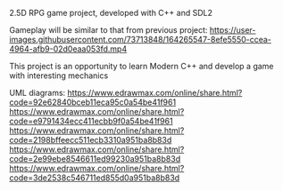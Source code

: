 2.5D RPG game project, developed with C++ and SDL2

Gameplay will be similar to that from previous project: 
https://user-images.githubusercontent.com/73713848/164265547-8efe5550-ccea-4964-afb9-02d0eaa053fd.mp4

This project is an opportunity to learn Modern C++ and develop a game with interesting mechanics

UML diagrams:
https://www.edrawmax.com/online/share.html?code=92e62840bceb11eca95c0a54be41f961
https://www.edrawmax.com/online/share.html?code=e9791434ecc411ecbb9f0a54be41f961
https://www.edrawmax.com/online/share.html?code=2198bffeecc511ecb3310a951ba8b83d
https://www.edrawmax.com/online/share.html?code=2e99ebe8546611ed99230a951ba8b83d
https://www.edrawmax.com/online/share.html?code=3de2538c546711ed855d0a951ba8b83d 